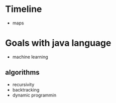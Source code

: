 # Timeline
* maps


# Goals with java language
- machine learning

## algorithms
- recursivity
- backtracking
- dynamic programmin